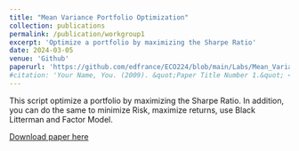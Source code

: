 ```yaml
---
title: "Mean Variance Portfolio Optimization"
collection: publications
permalink: /publication/workgroup1
excerpt: 'Optimize a portfolio by maximizing the Sharpe Ratio'
date: 2024-03-05
venue: 'Github'
paperurl: 'https://github.com/edfrance/ECO224/blob/main/Labs/Mean_Variance_Portfolio_Optimization.ipynb'
#citation: 'Your Name, You. (2009). &quot;Paper Title Number 1.&quot; <i>Journal 1</i>. 1(1).'
---
```

This script optimize a portfolio by maximizing the Sharpe Ratio. In addition, you can do the same to minimize Risk, maximize returns, use Black Litterman and Factor Model.

[Download paper here](https://github.com/edfrance/ECO224/blob/main/Labs/Mean_Variance_Portfolio_Optimization.ipynb)

